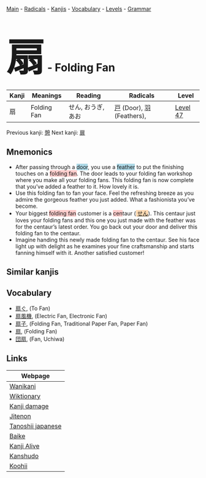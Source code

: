 <style> bigfont {font-size: 100px}</style>
[Main](../README.md) -
[Radicals](../radicals.md) -
[Kanjis](../kanjis.md) -
[Vocabulary](../vocabulary.md) -
[Levels](../levels.md) -
[Grammar](../grammar.md)
# <bigfont> 扇</bigfont> - Folding Fan 

| Kanji | Meanings | Reading | Radicals | Level |
| --- | --- | --- | --- | --- |
| 扇 | Folding Fan | せん, おうぎ, あお | [戸](../radicals/戸.md) (Door), [羽](../radicals/羽.md) (Feathers),  | [Level 47](../levels/wk_level47.md) |

Previous kanji: [憩](憩.md) Next kanji: [扉](扉.md) 

## Mnemonics
 * After passing through a <span style="background-color:#ADD8E6"> door</span>, you use a <span style="background-color:#ADD8E6"> feather</span> to put the finishing touches on a <span style="background-color:#ffcccb"> folding fan</span>. The door leads to your folding fan workshop where you make all your folding fans. This folding fan is now complete that you’ve added a feather to it. How lovely it is.
* Use this folding fan to fan your face. Feel the refreshing breeze as you admire the gorgeous feather you just added. What a fashionista you’ve become.
* Your biggest <span style="background-color:#ffcccb"> folding fan</span> customer is a <span style="background-color:#ffcccb"> cen</span>taur (<span style="background-color:#fed8b1"> [せん](https://jisho.org/search/せん)</span>). This centaur just loves your folding fans and this one you just made with the feather was for the centaur’s latest order. You go back out your door and deliver this folding fan to the centaur.
* Imagine handing this newly made folding fan to the centaur. See his face light up with delight as he examines your fine craftsmanship and starts fanning himself with it. Another satisfied customer!


## Similar kanjis
 


## Vocabulary
 * [扇ぐ](../vocabulary/扇.md), (To Fan)
* [扇風機](../vocabulary/扇.md), (Electric Fan, Electronic Fan)
* [扇子](../vocabulary/扇.md), (Folding Fan, Traditional Paper Fan, Paper Fan)
* [扇](../vocabulary/扇.md), (Folding Fan)
* [団扇](../vocabulary/扇.md), (Fan, Uchiwa)



## Links 

| Webpage |
| --- |
| [Wanikani          ](https://www.wanikani.com/kanji/扇) |
| [Wiktionary        ](https://en.wiktionary.org/wiki/扇) |
| [Kanji damage      ](http://www.kanjidamage.com/kanji/search?utf8=✓&q=扇) |
| [Jitenon           ](https://jitenon.com/kanji/扇) |
| [Tanoshii japanese ](https://www.tanoshiijapanese.com/dictionary/kanji.cfm?k=扇) |
| [Baike             ](https://baike.baidu.com/item/扇) |
| [Kanji Alive       ](https://app.kanjialive.com/扇) |
| [Kanshudo          ](https://www.kanshudo.com/searchmn?q=扇) |
| [Koohii            ](https://kanji.koohii.com/study/kanji/扇) |
